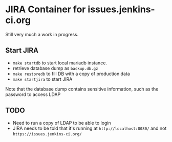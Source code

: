 # JIRA Container for issues.jenkins-ci.org

Still very much a work in progress.

## Start JIRA
* `make startdb` to start local mariadb instance.
* retrieve database dump as `backup.db.gz`
* `make restoredb` to fill DB with a copy of production data
* `make startjira` to start JIRA

Note that the database dump contains sensitive information, such as the password to access LDAP

## TODO
* Need to run a copy of LDAP to be able to login
* JIRA needs to be told that it's running at `http://localhost:8080/` and not `https://issues.jenkins-ci.org/`
